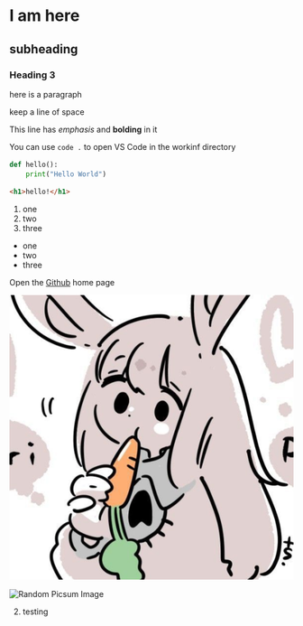 # I am here

## subheading

### Heading 3

here is a paragraph

keep a line of space

This line has _emphasis_ and **bolding** in it

You can use `code .` to open VS Code in the workinf directory

```py
def hello(): 
    print("Hello World")
```

```html
<h1>hello!</h1>
```
1. one
2. two
3. three

- one
- two
- three

Open the [Github](https://github.com) home page

![Image of grogu](./download%20(1).jpg)

![Random Picsum Image](https://picsum.photos/100)

2. testing
